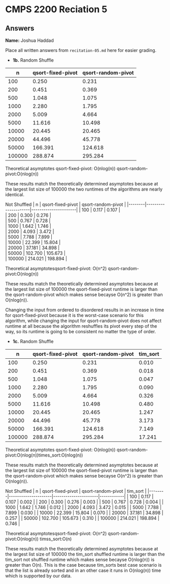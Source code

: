 # CMPS 2200 Reciation 5
## Answers

**Name:** Joshua Haddad


Place all written answers from `recitation-05.md` here for easier grading.





- **1b.**
Random Shuffle

|      n |   qsort-fixed-pivot |   qsort-random-pivot | 
|--------|---------------------|----------------------|
|    100 |               0.250 |                0.231 | 
|    200 |               0.451 |                0.369 |   
|    500 |               1.048 |                1.075 |      
|   1000 |               2.280 |                1.795 |    
|   2000 |               5.009 |                4.664 |     
|   5000 |              11.616 |               10.498 |     
|  10000 |              20.445 |               20.465 |     
|  20000 |              44.496 |               45.778 |   
|  50000 |             166.391 |              124.618 |  
| 100000 |             288.874 |              295.284 |   
Theoretical asymptotes
qsort-fixed-pivot: O(nlog(n))
qsort-random-pivot:O(nlog(n))

These results match the theoretically determined asymptotes because at the largest list size of 100000 the two runtimes of the algorithms are nearly identical.

Not Shuffled
|      n |   qsort-fixed-pivot |   qsort-random-pivot | 
|--------|---------------------|----------------------|
|    100 |               0.117 |                0.107 |   
|    200 |               0.300 |                0.276 |     
|    500 |               0.767 |                0.728 |    
|   1000 |               1.642 |                1.746 |    
|   2000 |               4.093 |                3.472 |    
|   5000 |               7.788 |                7.899 |    
|  10000 |              22.399 |               15.804 |     
|  20000 |              37.181 |               34.898 |     
|  50000 |             102.700 |              105.673 |   
| 100000 |             214.021 |              198.894 |    

Theoretical asymptotesqsort-fixed-pivot: O(n^2)
qsort-random-pivot:O(nlog(n))

These results match the theoretically determined asymptotes because at the largest list size of 100000 the qsort-fixed-pivot runtime is larger than the qsort-random-pivot which makes sense becayse O(n^2) is greater than O(nlog(n)).

Changing the input from ordered to disordered results in an increase in time for qsort-fixed-pivot because it is the worst-case scenario for this algorithm, while changing the input for qsort-random-pivot does not affect runtime at all because the algorithm reshuffles its pivot every step of the way, so its runtime is going to be consistent no matter the type of order.

- **1c.**
Random Shuffle

|      n |   qsort-fixed-pivot |   qsort-random-pivot |   tim_sort |
|--------|---------------------|----------------------|------------|
|    100 |               0.250 |                0.231 |      0.010 |
|    200 |               0.451 |                0.369 |      0.018 |
|    500 |               1.048 |                1.075 |      0.047 |
|   1000 |               2.280 |                1.795 |      0.090 |
|   2000 |               5.009 |                4.664 |      0.326 |
|   5000 |              11.616 |               10.498 |      0.480 |
|  10000 |              20.445 |               20.465 |      1.247 |
|  20000 |              44.496 |               45.778 |      3.173 |
|  50000 |             166.391 |              124.618 |      7.149 |
| 100000 |             288.874 |              295.284 |     17.241 |

Theoretical asymptotes
qsort-fixed-pivot: O(nlog(n))
qsort-random-pivot:O(nlog(n))times_sort:O(nlog(n))

These results match the theoretically determined asymptotes because at the largest list size of 100000 the qsort-fixed-pivot runtime is larger than the qsort-random-pivot which makes sense becayse O(n^2) is greater than O(nlog(n)).

Not Shuffled
|      n |   qsort-fixed-pivot |   qsort-random-pivot |   tim_sort |
|--------|---------------------|----------------------|------------|
|    100 |               0.117 |                0.107 |      0.002 |
|    200 |               0.300 |                0.276 |      0.003 |
|    500 |               0.767 |                0.728 |      0.004 |
|   1000 |               1.642 |                1.746 |      0.012 |
|   2000 |               4.093 |                3.472 |      0.015 |
|   5000 |               7.788 |                7.899 |      0.030 |
|  10000 |              22.399 |               15.804 |      0.070 |
|  20000 |              37.181 |               34.898 |      0.257 |
|  50000 |             102.700 |              105.673 |      0.310 |
| 100000 |             214.021 |              198.894 |      0.746 |

Theoretical asymptotesqsort-fixed-pivot: O(n^2)
qsort-random-pivot:O(nlog(n))
timss_sort:O(n)

These results match the theoretically determined asymptotes because at the largest list size of 100000 the tim_sort shuffled runtime is larger than the tim_sort not shuffled runtime which makes sense becayse O(nlog(n)) is greater than O(n). This is the case because tim_sorts best case scenario is that the list is already sorted and in an other case it runs in O(nlog(n)) time which is supported by our data.